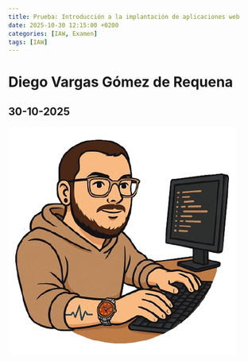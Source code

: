 ```yaml
---
title: Prueba: Introducción a la implantación de aplicaciones web
date: 2025-10-30 12:15:00 +0200
categories: [IAW, Examen]
tags: [IAW]
---
```


# Diego Vargas Gómez de Requena

## 30-10-2025

![Logo](/assets/img/logo.png)
